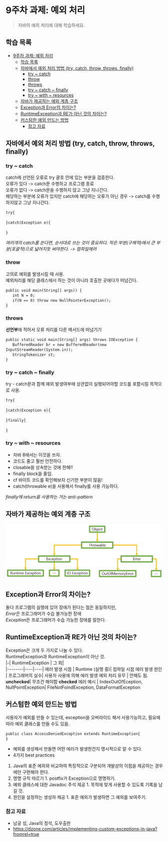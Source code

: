 # 9주차 과제: 예외 처리
> 자바의 예외 처리에 대해 학습하세요.

## 학습 목록 
- [9주차 과제: 예외 처리](#9주차-과제-예외-처리)
  - [학습 목록](#학습-목록)
  - [자바에서 예외 처리 방법 (try, catch, throw, throws, finally)](#자바에서-예외-처리-방법-try-catch-throw-throws-finally)
    - [try ~ catch](#try--catch)
    - [throw](#throw)
    - [throws](#throws)
    - [try ~ catch ~ finally](#try--catch--finally)
    - [try ~ with ~ resources](#try--with--resources)
  - [자바가 제공하는 예외 계층 구조](#자바가-제공하는-예외-계층-구조)
  - [Exception과 Error의 차이는?](#exception과-error의-차이는)
  - [RuntimeException과 RE가 아닌 것의 차이는?](#runtimeexception과-re가-아닌-것의-차이는)
  - [커스텀한 예외 만드는 방법](#커스텀한-예외-만드는-방법)
    - [참고 자료](#참고-자료)

## 자바에서 예외 처리 방법 (try, catch, throw, throws, finally)

### try ~ catch
catch에 선언된 오류로 try 괄호 안에 있는 부분을 검증한다.  
오류가 있다 -> catch문 수행하고 프로그램 종료  
오류가 없다 -> catch문을 수행하지 않고 그냥 지나간다.  
해당하는 부분에 오류가 있지만 catch에 해당하는 오류가 아닌 경우 -> catch를 수행하지않고 그냥 지나간다.  
```
try{

}catch(Exception e){

}
```
*여러개의 catch를 쓴다면, 순서대로 쓰는 것이 중요하다. 작은 부분(구체적)에서 큰 부분(포괄적)으로 넓어지듯 써야한다. -> 컴파일에러*
### throw
고의로 예외를 발생시킬 때 사용.  
예외처리를 해당 클래스에서 하는 것이 아니라 호출한 곳에다가 떠넘긴다.
```
public void main(String[] args)) {
   int N = 0;
   if(N == 0) throw new NullPointerException();
}
```

### throws
**선언부**에 적어서 오류 처리를 다른 메서드에 떠넘기기  
```
public static void main(String[] args) throws IOException {
   BufferedReader br = new BufferedReader(new InputStreamReader(System.in));
   StringTokenizer st;
}
```
### try ~ catch ~ finally
try - catch문과 함께 예외 발생여부에 상관없이 실행되어야할 코드를 포함시킬 목적으로 사용.  
```
try{

}catch(Exception e){

}finally{

}
```
### try ~ with ~ resources
- 자바 8에서는 이것을 쓰자.  
- 코드도 줄고 훨씬 안전하다.  
- closable을 상속받는 것에 한해!!
- finally block을 줄임.
- cf 바이트 코드를 확인해보자 신기한 부분이 많음!
- catch(throwable e)을 사용해서 finally를 사용 가능하다.

*finally에 return을 사용하는 거는 anti-pattern*
## 자바가 제공하는 예외 계층 구조
![structure](https://github.com/jaeeunjeong/Today-I-Learned/blob/master/Java/live-study/%EC%9E%90%EB%B0%94%EA%B0%80%20%EC%A0%9C%EA%B3%B5%ED%95%98%EB%8A%94%20%EC%98%88%EC%99%B8%20%EA%B3%84%EC%B8%B5%20%EA%B5%AC%EC%A1%B0.JPG)
## Exception과 Error의 차이는?
둘다 프로그램의 실행에 있어 장애가 된다는 점은 동일하지만,  
*Error*은 프로그래머가 수습 불가능한 장애  
*Exception*은 프로그래머가 수습 가능한 장애를 말한다.

## RuntimeException과 RE가 아닌 것의 차이는?
Exception은 크게 두 가지로 나눌 수 있다.  
RuntimeException과 RuntimeException이 아닌 것.  
|-| RuntimeException | 그 외|  
|--------|----|----|
에러 발생 시점 | Runtime (실행 중)| 컴파일 시점
에러 발생 원인 | 프로그래머의 실수| 사용자 사용에 의해 에러 발생 
예외 처리 유무 | 안해도 됨. **unchecked**| 무조건 해야함 **checked**
에러 예시 | IndexOutOfEception, NullPointException| FileNotFoindException, DataFormatException

## 커스텀한 예외 만드는 방법
사용자가 예외를 만들 수 있는데, exception을 오버라이드 해서 사용가능하고, 필요에 따라 예외 클래스를 만들 수도 있음.
```
public class AccessDeniedException extends RuntimeException{
}
```
- 예외를 생성해서 만들면 어떤 에러가 발생한건지 명시적으로 알 수 있다.
 - 4가지 best practices
  1. Java의 표준 예외와 비교하여 특징적으로 구분되어 개발상의 이점을 제공하는 경우에만 구현해야 한다.
  2. 명명 규칙 따르기 
    1. postfix가 Exception으로 명명하기.
  3. 예외 클래스에 대한 Javadoc 주석 제공
    1. 목적에 맞게 사용할 수 있도록 기록을 남길 것.
  4. 원인을 설정하는 생성자 제공
    1. 표준 예외가 발생하면 그 예외를 보여주기.
### 참고 자료  
- 남궁 성, Java의 정석, 도우출판  
- https://dzone.com/articles/implementing-custom-exceptions-in-java?fromrel=true
